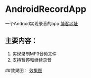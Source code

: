 # AndroidRecordApp
一个Android实现录音的app
[博客地址](https://blog.csdn.net/shayubuhuifei/article/details/100137421)

## 主要内容：
1. 实现录制MP3音频文件
2. 支持暂停和继续录音

##效果图：
[效果图](/image/ezgif.com-video-to-gif.gif)
